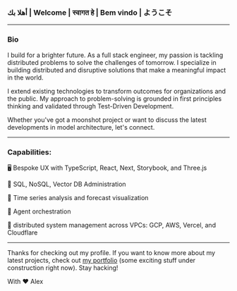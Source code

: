 
### أهلا بك | Welcome | स्वागत हे  | Bem vindo | ようこそ  


----

### Bio

I build for a brighter future. As a full stack engineer, my passion is tackling distributed problems to solve the challenges of tomorrow. I specialize in building distributed and disruptive solutions that make a meaningful impact in the world.

I extend existing technologies to transform outcomes for organizations and the public. My approach to problem-solving is grounded in first principles thinking and validated through Test-Driven Development.

Whether you've got a moonshot project or want to discuss the latest developments in model architecture, let's connect.

-----

### **Capabilities**:

🖥️ Bespoke UX with TypeScript, React, Next, Storybook, and Three.js 

💾 SQL, NoSQL, Vector DB Administration

🐼 Time series analysis and forecast visualization

🤖 Agent orchestration

🚀 distributed system management across VPCs: GCP, AWS, Vercel, and Cloudflare

-----

Thanks for checking out my profile. If you want to know more about my latest projects, check out [my portfolio](http://alex-g.com) (some exciting stuff under construction right now). Stay hacking!

With ❤️ 
Alex
